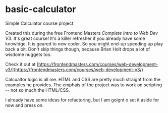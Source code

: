 # basic-calculator
 Simple Calculator course project

Created this during the free Frontend Masters *Complete Intro to Web Dev V3*.  It's  great course!  It's a killer refresher if you already have some knowldge. It is geared to new coder. So you might end-up speeding up play back a bit.  Don't skip things though, because Brian Holt drops a lot of wisdome nuggets too.

Check it out at [https://frontendmasters.com/courses/web-development-v3/](https://frontendmasters.com/courses/web-development-v3/)

Calcualtor logic is all me. HTML and CSS are pretty much straight from the examples he provides.  The emphais of the project was to work on scripting -- not so much the HTML/CSS. 

I already have some ideas for refactoring, but I am goignt o set it aside for now and press on. 
